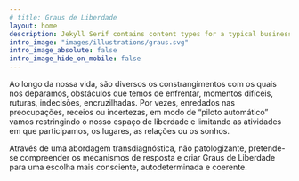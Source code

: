 ```yaml
---
# title: Graus de Liberdade
layout: home
description: Jekyll Serif contains content types for a typical business website. The theme is fully responsive, blazing fast and artfully illustrated.
intro_image: "images/illustrations/graus.svg"
intro_image_absolute: false
intro_image_hide_on_mobile: false
---
```


<!-- # Graus de Liberdade -->

Ao longo da nossa vida​, são diversos os constrangimentos com os quais nos deparamos, obstáculos que temos de enfrentar, momentos difíceis, ruturas, indecisões, encruzilhadas. Por vezes​, ​enredados nas preocupações, receios ou incertezas, em modo de “piloto automático” vamos restringindo o nosso espaço de liberdade e limitando as atividades em que participamos, os lugares, as relações ou os sonhos.

Através de uma abordagem transdiagnóstica, não patologizante, pretende-se compreender os mecanismos de resposta e criar Graus de Liberdade para uma escolha mais consciente, autodeterminada e coerente.